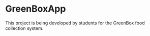 # GreenBoxApp

This project is being developed by students for the GreenBox food collection system.
